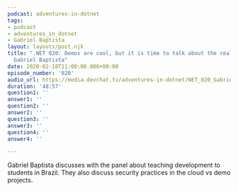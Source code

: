 ```yaml
---
podcast: adventures-in-dotnet
tags:
- podcast
- adventures_in_dotnet
- Gabriel Baptista
layout: layouts/post.njk
title: ".NET 020: Demos are cool, but it is time to talk about the real world! with
  Gabriel Baptista"
date: 2020-02-18T11:00:00.000+00:00
episode_number: '020'
audio_url: https://media.devchat.tv/adventures-in-dotnet/NET_020_Gabriel_Baptista.mp3
duration: '48:57'
question1: ''
answer1: ''
question2: ''
answer2: ''
question3: ''
answer3: ''
question4: ''
answer4: ''

---
```

Gabriel Baptista discusses with the panel about teaching development to students in Brazil. They also discuss security practices in the cloud vs demo projects.